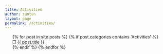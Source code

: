 ```yaml
---
title: Activities
author: suntun
layout: page
permalink: /activities/
---
```

<ul style="list-style: none;">
  {% for post in site.posts %}
     {% if post.categories contains 'Activities' %}
    <li>&#10066; <a href="{{ post.url }}">{{ post.title }}</a>
      <!--{{ post.excerpt }}-->
    </li>
     {% endif %}
  {% endfor %}
</ul>